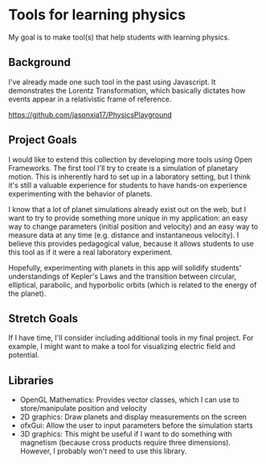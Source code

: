 # Tools for learning physics

My goal is to make tool(s) that help students with learning physics.

## Background

I've already made one such tool in the past
using Javascript. It demonstrates the Lorentz Transformation, which basically dictates how events appear in a relativistic
frame of reference.

https://github.com/jasonxia17/PhysicsPlayground

## Project Goals

I would like to extend this collection by developing more tools using Open Frameworks. The first tool I'll try to
create is a simulation of planetary motion. This is inherently hard to set up in a laboratory setting, but I think
it's still a valuable experience for students to have hands-on experience experimenting with the behavior of planets.

I know that a lot of planet simulations already exist out on the web, but I want to try to provide something
more unique in my application: an easy way to change parameters (initial position and velocity) and an easy way
to measure data at any time (e.g. distance and instantaneous velocity). I believe this provides pedagogical value, because
it allows students to use this tool as if it were a real laboratory experiment.

Hopefully, experimenting with planets in this app will solidify students' understandings of Kepler's Laws and
the transition between circular, elliptical, parabolic, and hyporbolic orbits (which is related to the energy
of the planet).

## Stretch Goals

If I have time, I'll consider including additional tools in my final project. For example, I might want to make a tool for visualizing electric field and potential.

## Libraries

* OpenGL Mathematics: Provides vector classes, which I can use to store/manipulate position and velocity
* 2D graphics: Draw planets and display measurements on the screen
* ofxGui: Allow the user to input parameters before the simulation starts
* 3D graphics: This might be useful if I want to do something with magnetism (because cross products require three dimensions). However, I probably won't need to use this library.
